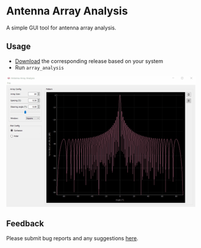 # Antenna Array Analysis

A simple GUI tool for antenna array analysis.

## Usage

- [Download](https://github.com/rookiepeng/antenna-array-analysis/releases) the corresponding release based on your system
- Run ```array_analysis```

![](docs/aaa_v0.1.gif)

## Feedback

Please submit bug reports and any suggestions [here](https://github.com/rookiepeng/antenna-array-analysis/issues).


